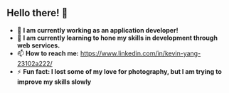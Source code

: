## __**Hello there!**__ 👋


- 🔭 **I am currently working as an application developer!**
- 🌱 **I am currently learning to hone my skills in development through web services.**
- 📫 **How to reach me:** https://www.linkedin.com/in/kevin-yang-23102a222/
- ⚡ **Fun fact: I lost some of my love for photography, but I am trying to improve my skills slowly**


<!--
**kevyang267/kevyang267** is a ✨ _special_ ✨ repository because its `README.md` (this file) appears on your GitHub profile.

Here are some ideas to get you started:

- 🔭 I’m currently working on ...
- 🌱 I’m currently learning ...
- 👯 I’m looking to collaborate on ...
- 🤔 I’m looking for help with ...
- 💬 Ask me about ...
- 📫 How to reach me: ...
- 😄 Pronouns: ...
- ⚡ Fun fact: ...
